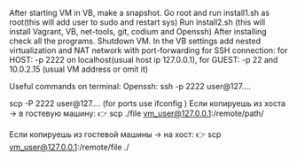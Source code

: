 After starting VM in VB, make a snapshot.
Go root and run install1.sh as root(this will add user to sudo and restart sys)
Run install2.sh (this will install Vagrant, VB, net-tools, git, codium and Openssh)
After installing check all the programs. 
Shutdown VM. In the VB settings add nested virtualization and NAT network with port-forwarding for SSH connection: 
for HOST: -p 2222 on localhost(usual host ip 127.0.0.1), for GUEST: -p 22 and 10.0.2.15 (usual VM address or omit it)

Useful commands on terminal:
Openssh: ssh -p 2222 user@127....

scp -P 2222 user@127....
(for ports use ifconfig )
Если копируешь из хоста → в гостевую машину:
👉 scp ./file vm_user@127.0.0.1:/remote/path/

Если копируешь из гостевой машины → на хост:
👉 scp vm_user@127.0.0.1:/remote/file ./
